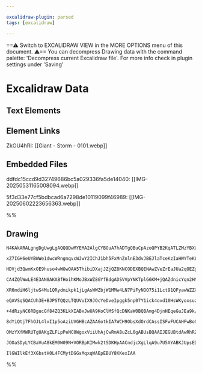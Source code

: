 ```yaml
---

excalidraw-plugin: parsed
tags: [excalidraw]

---
```

==⚠  Switch to EXCALIDRAW VIEW in the MORE OPTIONS menu of this document. ⚠== You can decompress Drawing data with the command palette: 'Decompress current Excalidraw file'. For more info check in plugin settings under 'Saving'


# Excalidraw Data

## Text Elements
## Element Links
ZkOU4hRI: [[Giant - Storm - 0101.webp]]

## Embedded Files
ddfdc15ccd9d32749686bc5a029336fa5de14040: [[IMG-20250531165008094.webp]]

5f3d33e77cf5bdbcad6a7298de10119099f46989: [[IMG-20250602223656363.webp]]

%%
## Drawing
```compressed-json
N4KAkARALgngDgUwgLgAQQQDwMYEMA2AlgCYBOuA7hADTgQBuCpAzoQPYB2KqATLZMzYBXUtiRoIACyhQ4zZAHoFAc0JRJQgEYA6bGwC2CgF7N6hbEcK4OCtptbErHALRY8RMpWdx8Q1TdIEfARcZgRmBShcZQUebQBGOJ4aOiCEfQQOKGZuAG1wMFAwYogSbggAMQAWRDZJQiEU4shYRHLCfWikfhLMbmcqgHYABgBObQBmHh5hgA5Z0YA2YcGJ

xZ7IGH6eUYBWWe1dwcWRngmqvcWJwY2IChJ1bh5FxMnZnlnE3dvJBEJlaTceKzIaHWYTeKLUY8VazYYw27WZTBbjDW7MKCkNgAawQAGE2Pg2KRypjrMw4LhAlkmiVNLhsNjlFihBxiASiSSJGSOBSqZkoLTIAAzQj4fAAZVgKIkkgZGkCQogGKxuIA6g9JED0ZicQgpTAZehBB4lSyARxwjk0PFbmxKdg1FsbcM0QVICy2ZbmNbUBwhOL0QgEMRu

HDVjd3QwmKxOE9huso4wWOwOAA5ThibiDXajJZjQZ8KNCODEXBQENAwZVeZrEaJUa2qOEZgAETSFdDaGFBDCt2ZwjgAEliL7cgBdW6aYRsgCiwQyWTHk6jRA42O4/sDq7YjMraExQgQt1FwRH5WIxGFxGw8V22GwxFGxCm1aWs0Wmmwu1w8NGEzWHtdmIBB4iqYZwKVZh3HEVB8maMAmwQ+J3RXZpSjZLBylweIlWFcgMnPNAt3wHVyyEX0IEQNl

CA4ZQlWwLE4E3AN8AKABfHoihKMoJBxWZ8GYfBdgADSVVpYNKTplG6KM+jQAZdnicYqn2HMIWGRIzluZ1UGcaYJnGUYFhhQZ3hBXYqlue5iEeNAeF2YZJniatdmuFzgReSN0N+f5ATQa5xgWCZLOrBM5h4KpE3QpEjTddCVT1DliVJcheUpalBSnBkmU9dlCRS7k0r5TK8LFSVpUkuVsAVWSEt1dVNW1KNEtxA0jWVQkyluc1JG9X0kJKe0GSdIF

XR6mdiH6ljtwS4Mu1QRydmikpk1jLgAsWWZbjW1MMw4LN7PiFyNOO75i1Lct91QFyawWZZXUGQZBsgFt22CTtuB7QTjyjAcSxHZcp0m+d0gFIHV1ojdiNY24iT3Bbvr7KNTwQIj0F2YUJhfCYECe7BhV2TRiC/XBiEWXBC2MkD4k05SxlGYUouM0YoJgvJ3TAZwXsQ1DblokD5PQXAJjwgi0YWkiyKgCjymoxw6IYpiZrY4pOIKbjXoWiAAC1sQA

eQAVSqSQACUh3E+BJPSTQQzLTQUVuIX9JOcYeDveIpggk5np07Y1ick4ovd10HsWKyoxsuzFvGqNfIBQU0Ec+KSli2CU4EBr8QKrl0AAYniUCi6VelGX+tlktz6BioygUyvFdqqvlEQ6pKVqEA1WytRtHVVX1SryhNbqo166ae6jYbHVgMaM4gPKx79WGWvm7hDKqKYdpjVNuEWc70N2zh9sOm6awTW6E1uEsy0+m1qwWYz4Rcrb+bbDtrqR370P

+4dRzyNC6RBgucGf84ZQ3KLkXIABxJwUA9KoClMSfQcDNKaW0BQBAmg4DjnHEqeGuJEa9k/m3dmaB4LNB5ihZo/9IDYAolAAwrZyy4G4JrSA+hiAAAUmK+lYZACiCB9b2BIE4dsPYAzZC+oQjYdIcrl2IAAWXLDVPE1h6ChEkT9aRkBS65UmooqANVQaLkTqgQ8RD0I6LkZXcoedhR2KFDIsueV9YOlGmgZYWiIDTlICBUg+jDFAJpAeUgR5PHeN

8dYiQtj7FhOJL4lxI1p5oAziUVGHBcAZAAGotkIA7WCH9ObsXdOrdCAssISFwFUCAHFwBoQgLgOAcApRXRYQUaAvwMgXipBuHoDBCAIAoAAIVkXlSJ+c7ETOFLSCAtDSCZSHBWfQUo+5jIgAXIuhdpmzPmYs4ZTjJqrJ5CVOuvTtkCgWekCo5VG6Dy6qGU5IgdnpGWXqTu0ciwlDOVkC5Sys43IkEPe5bSvlQB+abYQForTNU+Y885iyElT10rTF

OMzYXfMWRUTgUAKgZLFLpPeNC0WgoxViiUhAjCwRmA8uZcL0gABUsBQAAIJEGUBtdAwRhRZWBUSn5zTSDMrmWwCgvwyYq2pU8/Qs42RMqFSKkI2sqRYioBK2l+hZXKrpVbcoeVpnQSxOKMSaAhhmW0AmcEyxIRP1GL0/VhJ8AAE1V77CqNoWYlk8zuo+DMbykAjBsAMK0/eBAjyom0OvCYEEeAcVVei9I4LWRTShRIXVvTmQkDJRS+MabSAZorMx

JOOaSDyLYCBaVuA8kEM0W09N+VORBpKIMwk2tSDKHpAACndjcXgLlqA9u7U5XYABKJUpsEDKADFSHVbbcCdsjX2s4aJeDztQIOkdMaeU0qyC83ELioCpl9FLNp+EMkIDHZhXNis0CawwOkyt3AzG3GwEQAtpiQnmIgOkzpwTQkTyEFANcsEzEbqGpoAAVggbA2QJTpLgCWstd7ghVuRqnKDhBGB0oDfgBtLRtUArSGhuMT66EGC1W0GGs0Sh4Pfl

IlGWIlkEf3XGbstH0L4FCMytDGGsMqxqWAEpEBUY8KKexIAA
```
%%